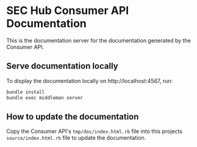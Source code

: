 # SEC Hub Consumer API Documentation

This is the documentation server for the documentation generated by the Consumer API.

## Serve documentation locally

To display the documentation locally on http://localhost:4567, run:

```bash
bundle install
bundle exec middleman server
```

## How to update the documentation

Copy the Consumer API's `tmp/doc/index.html.rb` file into this projects `source/index.html.rb` file
to update the documentation.
